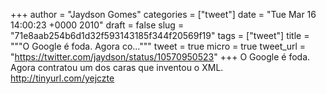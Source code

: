 
+++
author = "Jaydson Gomes"
categories = ["tweet"]
date = "Tue Mar 16 14:00:23 +0000 2010"
draft = false
slug = "71e8aab254b6d1d32f593143185f344f20569f19"
tags = ["tweet"]
title = """O Google é foda. Agora co..."""
tweet = true
micro = true
tweet_url = "https://twitter.com/jaydson/status/10570950523"
+++
O Google é foda. Agora contratou um dos caras que inventou o XML. http://tinyurl.com/yejczte
